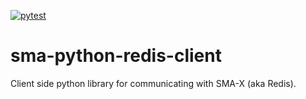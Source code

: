 [![pytest](https://github.com/Smithsonian/sma-python-redis-client/actions/workflows/python_tests.yml/badge.svg)](https://github.com/Smithsonian/sma-python-redis-client/actions/workflows/python_tests.yml)

# sma-python-redis-client
Client side python library for communicating with SMA-X (aka Redis).
